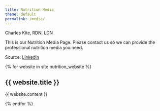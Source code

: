 ```yaml
---
title: Nutrition Media
theme: default
permalink: /media/
---
```

Charles Kite, RDN, LDN

This is our Nutrition Media Page. Please contact us so we can provide the professional nutrition media you need.

Source: [Linkedin](https://www.linkedin.com/in/charleslkite/)



{% for website in site.nutrition_website %}
 <h2>{{ website.title }}</h2>
  <p>{{ website.content }}</p>
{% endfor %}